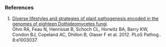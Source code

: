 ### References

1.  [Diverse lifestyles and strategies of plant pathogenesis encoded in
    the genomes of eighteen Dothideomycetes
    fungi](http://europepmc.org/abstract/MED/23236275).\
    Ohm RA, Feau N, Henrissat B, Schoch CL, Horwitz BA, Barry KW, Condon
    BJ, Copeland AC, Dhillon B, Glaser F et al. 2012. PLoS Pathog..
    8:e1003037.
